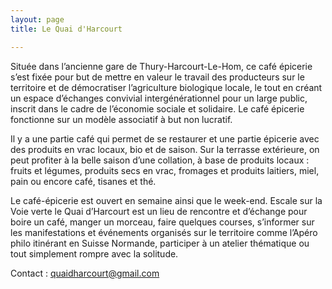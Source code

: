 ```yaml
---
layout: page
title: Le Quai d'Harcourt

---
```


Située dans l’ancienne gare de Thury-Harcourt-Le-Hom, ce café épicerie s’est fixée pour but de mettre en valeur le travail des producteurs sur le territoire et de démocratiser l’agriculture biologique locale, le tout en créant un espace d’échanges convivial intergénérationnel pour un large public, inscrit dans le cadre de l’économie sociale et solidaire. Le café épicerie fonctionne sur un modèle associatif à but non lucratif.

Il y a une partie café qui permet de se restaurer et une partie épicerie avec des produits en vrac locaux, bio et de saison. Sur la terrasse extérieure, on peut profiter à la belle saison d’une collation, à base de produits locaux : fruits et légumes, produits secs en vrac, fromages et produits laitiers, miel, pain ou encore café, tisanes et thé.

Le café-épicerie est ouvert en semaine ainsi que le week-end. Escale sur la Voie verte le Quai d’Harcourt est un lieu de rencontre et d’échange pour boire un café, manger un morceau, faire quelques courses, s’informer sur les manifestations et événements organisés sur le territoire comme l’Apéro philo itinérant en Suisse Normande, participer à un atelier thématique ou tout simplement rompre avec la solitude.


Contact : quaidharcourt@gmail.com

